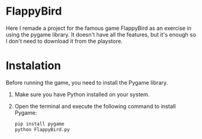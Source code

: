 # FlappyBird
Here I remade a project for the famous game FlappyBird as an exercise in using the pygame library. It doesn't have all the features, but it's enough so I don't need to download it from the playstore.

# Instalation
Before running the game, you need to install the Pygame library.

1. Make sure you have Python installed on your system.
2. Open the terminal and execute the following command to install Pygame:

   ```bash
   pip install pygame
   python FlappyBird.py
   ```
